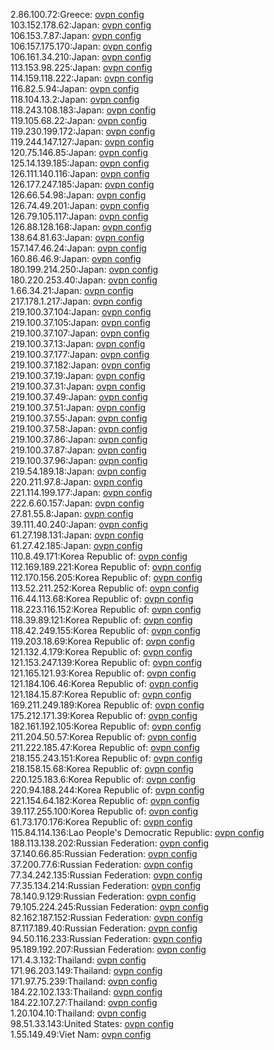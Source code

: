 2.86.100.72:Greece: [ovpn config](vpn/2_86_100_72.ovpn)  
103.152.178.62:Japan: [ovpn config](vpn/103_152_178_62.ovpn)  
106.153.7.87:Japan: [ovpn config](vpn/106_153_7_87.ovpn)  
106.157.175.170:Japan: [ovpn config](vpn/106_157_175_170.ovpn)  
106.161.34.210:Japan: [ovpn config](vpn/106_161_34_210.ovpn)  
113.153.98.225:Japan: [ovpn config](vpn/113_153_98_225.ovpn)  
114.159.118.222:Japan: [ovpn config](vpn/114_159_118_222.ovpn)  
116.82.5.94:Japan: [ovpn config](vpn/116_82_5_94.ovpn)  
118.104.13.2:Japan: [ovpn config](vpn/118_104_13_2.ovpn)  
118.243.108.183:Japan: [ovpn config](vpn/118_243_108_183.ovpn)  
119.105.68.22:Japan: [ovpn config](vpn/119_105_68_22.ovpn)  
119.230.199.172:Japan: [ovpn config](vpn/119_230_199_172.ovpn)  
119.244.147.127:Japan: [ovpn config](vpn/119_244_147_127.ovpn)  
120.75.146.85:Japan: [ovpn config](vpn/120_75_146_85.ovpn)  
125.14.139.185:Japan: [ovpn config](vpn/125_14_139_185.ovpn)  
126.111.140.116:Japan: [ovpn config](vpn/126_111_140_116.ovpn)  
126.177.247.185:Japan: [ovpn config](vpn/126_177_247_185.ovpn)  
126.66.54.98:Japan: [ovpn config](vpn/126_66_54_98.ovpn)  
126.74.49.201:Japan: [ovpn config](vpn/126_74_49_201.ovpn)  
126.79.105.117:Japan: [ovpn config](vpn/126_79_105_117.ovpn)  
126.88.128.168:Japan: [ovpn config](vpn/126_88_128_168.ovpn)  
138.64.81.63:Japan: [ovpn config](vpn/138_64_81_63.ovpn)  
157.147.46.24:Japan: [ovpn config](vpn/157_147_46_24.ovpn)  
160.86.46.9:Japan: [ovpn config](vpn/160_86_46_9.ovpn)  
180.199.214.250:Japan: [ovpn config](vpn/180_199_214_250.ovpn)  
180.220.253.40:Japan: [ovpn config](vpn/180_220_253_40.ovpn)  
1.66.34.21:Japan: [ovpn config](vpn/1_66_34_21.ovpn)  
217.178.1.217:Japan: [ovpn config](vpn/217_178_1_217.ovpn)  
219.100.37.104:Japan: [ovpn config](vpn/219_100_37_104.ovpn)  
219.100.37.105:Japan: [ovpn config](vpn/219_100_37_105.ovpn)  
219.100.37.107:Japan: [ovpn config](vpn/219_100_37_107.ovpn)  
219.100.37.13:Japan: [ovpn config](vpn/219_100_37_13.ovpn)  
219.100.37.177:Japan: [ovpn config](vpn/219_100_37_177.ovpn)  
219.100.37.182:Japan: [ovpn config](vpn/219_100_37_182.ovpn)  
219.100.37.19:Japan: [ovpn config](vpn/219_100_37_19.ovpn)  
219.100.37.31:Japan: [ovpn config](vpn/219_100_37_31.ovpn)  
219.100.37.49:Japan: [ovpn config](vpn/219_100_37_49.ovpn)  
219.100.37.51:Japan: [ovpn config](vpn/219_100_37_51.ovpn)  
219.100.37.55:Japan: [ovpn config](vpn/219_100_37_55.ovpn)  
219.100.37.58:Japan: [ovpn config](vpn/219_100_37_58.ovpn)  
219.100.37.86:Japan: [ovpn config](vpn/219_100_37_86.ovpn)  
219.100.37.87:Japan: [ovpn config](vpn/219_100_37_87.ovpn)  
219.100.37.96:Japan: [ovpn config](vpn/219_100_37_96.ovpn)  
219.54.189.18:Japan: [ovpn config](vpn/219_54_189_18.ovpn)  
220.211.97.8:Japan: [ovpn config](vpn/220_211_97_8.ovpn)  
221.114.199.177:Japan: [ovpn config](vpn/221_114_199_177.ovpn)  
222.6.60.157:Japan: [ovpn config](vpn/222_6_60_157.ovpn)  
27.81.55.8:Japan: [ovpn config](vpn/27_81_55_8.ovpn)  
39.111.40.240:Japan: [ovpn config](vpn/39_111_40_240.ovpn)  
61.27.198.131:Japan: [ovpn config](vpn/61_27_198_131.ovpn)  
61.27.42.185:Japan: [ovpn config](vpn/61_27_42_185.ovpn)  
110.8.49.171:Korea Republic of: [ovpn config](vpn/110_8_49_171.ovpn)  
112.169.189.221:Korea Republic of: [ovpn config](vpn/112_169_189_221.ovpn)  
112.170.156.205:Korea Republic of: [ovpn config](vpn/112_170_156_205.ovpn)  
113.52.211.252:Korea Republic of: [ovpn config](vpn/113_52_211_252.ovpn)  
116.44.113.68:Korea Republic of: [ovpn config](vpn/116_44_113_68.ovpn)  
118.223.116.152:Korea Republic of: [ovpn config](vpn/118_223_116_152.ovpn)  
118.39.89.121:Korea Republic of: [ovpn config](vpn/118_39_89_121.ovpn)  
118.42.249.155:Korea Republic of: [ovpn config](vpn/118_42_249_155.ovpn)  
119.203.18.69:Korea Republic of: [ovpn config](vpn/119_203_18_69.ovpn)  
121.132.4.179:Korea Republic of: [ovpn config](vpn/121_132_4_179.ovpn)  
121.153.247.139:Korea Republic of: [ovpn config](vpn/121_153_247_139.ovpn)  
121.165.121.93:Korea Republic of: [ovpn config](vpn/121_165_121_93.ovpn)  
121.184.106.46:Korea Republic of: [ovpn config](vpn/121_184_106_46.ovpn)  
121.184.15.87:Korea Republic of: [ovpn config](vpn/121_184_15_87.ovpn)  
169.211.249.189:Korea Republic of: [ovpn config](vpn/169_211_249_189.ovpn)  
175.212.171.39:Korea Republic of: [ovpn config](vpn/175_212_171_39.ovpn)  
182.161.192.105:Korea Republic of: [ovpn config](vpn/182_161_192_105.ovpn)  
211.204.50.57:Korea Republic of: [ovpn config](vpn/211_204_50_57.ovpn)  
211.222.185.47:Korea Republic of: [ovpn config](vpn/211_222_185_47.ovpn)  
218.155.243.151:Korea Republic of: [ovpn config](vpn/218_155_243_151.ovpn)  
218.158.15.68:Korea Republic of: [ovpn config](vpn/218_158_15_68.ovpn)  
220.125.183.6:Korea Republic of: [ovpn config](vpn/220_125_183_6.ovpn)  
220.94.188.244:Korea Republic of: [ovpn config](vpn/220_94_188_244.ovpn)  
221.154.64.182:Korea Republic of: [ovpn config](vpn/221_154_64_182.ovpn)  
39.117.255.100:Korea Republic of: [ovpn config](vpn/39_117_255_100.ovpn)  
61.73.170.176:Korea Republic of: [ovpn config](vpn/61_73_170_176.ovpn)  
115.84.114.136:Lao People's Democratic Republic: [ovpn config](vpn/115_84_114_136.ovpn)  
188.113.138.202:Russian Federation: [ovpn config](vpn/188_113_138_202.ovpn)  
37.140.66.85:Russian Federation: [ovpn config](vpn/37_140_66_85.ovpn)  
37.200.77.6:Russian Federation: [ovpn config](vpn/37_200_77_6.ovpn)  
77.34.242.135:Russian Federation: [ovpn config](vpn/77_34_242_135.ovpn)  
77.35.134.214:Russian Federation: [ovpn config](vpn/77_35_134_214.ovpn)  
78.140.9.129:Russian Federation: [ovpn config](vpn/78_140_9_129.ovpn)  
79.105.224.245:Russian Federation: [ovpn config](vpn/79_105_224_245.ovpn)  
82.162.187.152:Russian Federation: [ovpn config](vpn/82_162_187_152.ovpn)  
87.117.189.40:Russian Federation: [ovpn config](vpn/87_117_189_40.ovpn)  
94.50.116.233:Russian Federation: [ovpn config](vpn/94_50_116_233.ovpn)  
95.189.192.207:Russian Federation: [ovpn config](vpn/95_189_192_207.ovpn)  
171.4.3.132:Thailand: [ovpn config](vpn/171_4_3_132.ovpn)  
171.96.203.149:Thailand: [ovpn config](vpn/171_96_203_149.ovpn)  
171.97.75.239:Thailand: [ovpn config](vpn/171_97_75_239.ovpn)  
184.22.102.133:Thailand: [ovpn config](vpn/184_22_102_133.ovpn)  
184.22.107.27:Thailand: [ovpn config](vpn/184_22_107_27.ovpn)  
1.20.104.10:Thailand: [ovpn config](vpn/1_20_104_10.ovpn)  
98.51.33.143:United States: [ovpn config](vpn/98_51_33_143.ovpn)  
1.55.149.49:Viet Nam: [ovpn config](vpn/1_55_149_49.ovpn)  
